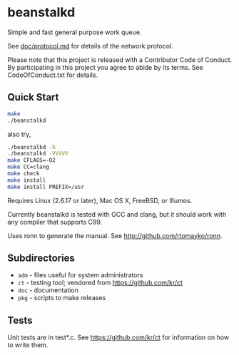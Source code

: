 # beanstalkd

Simple and fast general purpose work queue.

See [doc/protocol.md](https://github.com/GiterLab/beanstalkd/blob/master/doc/protocol.md)
for details of the network protocol.

Please note that this project is released with a Contributor
Code of Conduct. By participating in this project you agree
to abide by its terms. See CodeOfConduct.txt for details.

## Quick Start

```bash
make
./beanstalkd
```

also try,

```bash
./beanstalkd -h
./beanstalkd -VVVVV
make CFLAGS=-O2
make CC=clang
make check
make install
make install PREFIX=/usr
```

Requires Linux (2.6.17 or later), Mac OS X, FreeBSD, or Illumos.

Currently beanstalkd is tested with GCC and clang, but it should work
with any compiler that supports C99.

Uses ronn to generate the manual.
See http://github.com/rtomayko/ronn.

## Subdirectories

- `adm` - files useful for system administrators
- `ct` - testing tool; vendored from https://github.com/kr/ct
- `doc` - documentation
- `pkg` - scripts to make releases

## Tests

Unit tests are in test*.c. See https://github.com/kr/ct for
information on how to write them.
